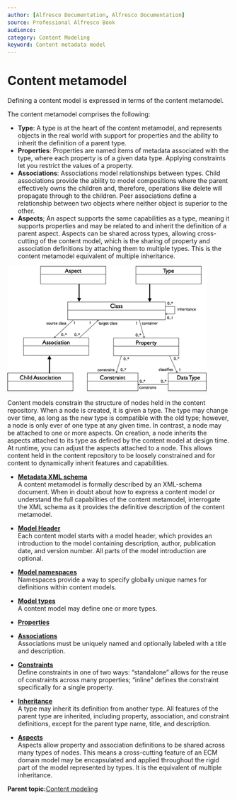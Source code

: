 ```yaml
---
author: [Alfresco Documentation, Alfresco Documentation]
source: Professional Alfresco Book
audience: 
category: Content Modeling
keyword: Content metadata model
---
```


# Content metamodel

Defining a content model is expressed in terms of the content metamodel.

The content metamodel comprises the following:

-   **Type**: A type is at the heart of the content metamodel, and represents objects in the real world with support for properties and the ability to inherit the definition of a parent type.
-   **Properties**: Properties are named items of metadata associated with the type, where each property is of a given data type. Applying constraints let you restrict the values of a property.
-   **Associations**: Associations model relationships between types. Child associations provide the ability to model compositions where the parent effectively owns the children and, therefore, operations like delete will propagate through to the children. Peer associations define a relationship between two objects where neither object is superior to the other.
-   **Aspects**; An aspect supports the same capabilities as a type, meaning it supports properties and may be related to and inherit the definition of a parent aspect. Aspects can be shared across types, allowing cross-cutting of the content model, which is the sharing of property and association definitions by attaching them to multiple types. This is the content metamodel equivalent of multiple inheritance.

![](../images/5-3.png)

Content models constrain the structure of nodes held in the content repository. When a node is created, it is given a type. The type may change over time, as long as the new type is compatible with the old type; however, a node is only ever of one type at any given time. In contrast, a node may be attached to one or more aspects. On creation, a node inherits the aspects attached to its type as defined by the content model at design time. At runtime, you can adjust the aspects attached to a node. This allows content held in the content repository to be loosely constrained and for content to dynamically inherit features and capabilities.

-   **[Metadata XML schema](../concepts/metadata-model-schema.md)**  
A content metamodel is formally described by an XML-schema document. When in doubt about how to express a content model or understand the full capabilities of the content metamodel, interrogate the XML schema as it provides the definitive description of the content metamodel.
-   **[Model Header](../concepts/metadata-model-header.md)**  
Each content model starts with a model header, which provides an introduction to the model containing description, author, publication date, and version number. All parts of the model introduction are optional.
-   **[Model namespaces](../concepts/metadata-model-namespace.md)**  
Namespaces provide a way to specify globally unique names for definitions within content models.
-   **[Model types](../concepts/metadata-model-type.md)**  
A content model may define one or more types.
-   **[Properties](../concepts/metadata-model-props.md)**  

-   **[Associations](../concepts/metadata-model-assoc.md)**  
Associations must be uniquely named and optionally labeled with a title and description.
-   **[Constraints](../concepts/metadata-model-contraints.md)**  
Define constraints in one of two ways: “standalone” allows for the reuse of constraints across many properties; “inline” defines the constraint specifically for a single property.
-   **[Inheritance](../concepts/metadata-model-inheritance.md)**  
A type may inherit its definition from another type. All features of the parent type are inherited, including property, association, and constraint definitions, except for the parent type name, title, and description.
-   **[Aspects](../concepts/metadata-model-aspects.md)**  
Aspects allow property and association definitions to be shared across many types of nodes. This means a cross-cutting feature of an ECM domain model may be encapsulated and applied throughout the rigid part of the model represented by types. It is the equivalent of multiple inheritance.

**Parent topic:**[Content modeling](../concepts/content-modeling-about.md)


